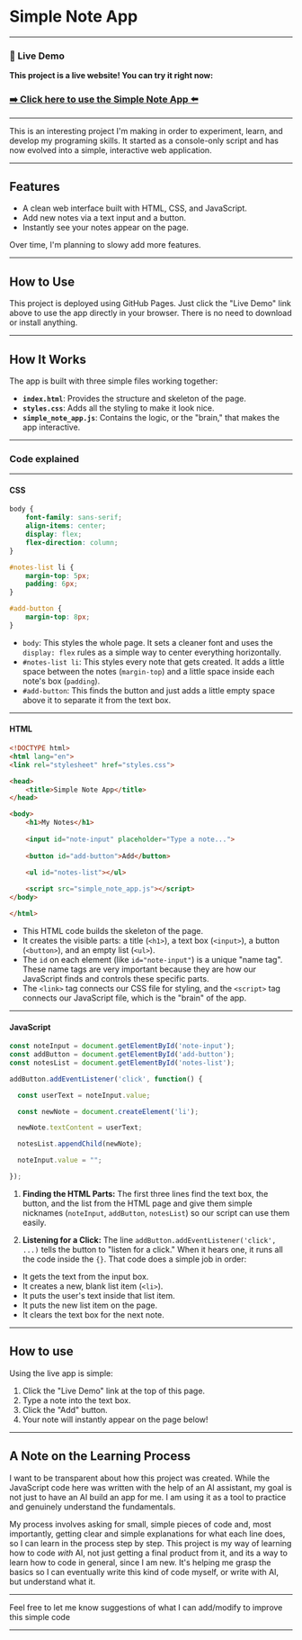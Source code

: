 
# Simple Note App
---
### 🚀 Live Demo

**This project is a live website! You can try it right now:**

### [➡️ Click here to use the Simple Note App ⬅️](https://glebgoodkovsky.github.io/simple_note_app/)

---
This is an interesting project I'm making in order to experiment, learn, and develop my programing skills. It started as a console-only script and has now evolved into a simple, interactive web application.

---
## Features
- A clean web interface built with HTML, CSS, and JavaScript.
- Add new notes via a text input and a button.
- Instantly see your notes appear on the page.

Over time, I'm planning to slowy add more features.

---
## How to Use
This project is deployed using GitHub Pages. Just click the "Live Demo" link above to use the app directly in your browser. There is no need to download or install anything.

---
## How It Works
The app is built with three simple files working together:
*   **`index.html`**: Provides the structure and skeleton of the page.
*   **`styles.css`**: Adds all the styling to make it look nice.
*   **`simple_note_app.js`**: Contains the logic, or the "brain," that makes the app interactive.

---
### Code explained
---
#### CSS

```css
body {
    font-family: sans-serif;
    align-items: center;
    display: flex;
    flex-direction: column;
}

#notes-list li {
    margin-top: 5px;
    padding: 6px;
}

#add-button {
    margin-top: 8px;
}
```

- `body`: This styles the whole page. It sets a cleaner font and uses the `display: flex` rules as a simple way to center everything horizontally.
- `#notes-list li`: This styles every note that gets created. It adds a little space between the notes (`margin-top`) and a little space inside each note's box (`padding`).
- `#add-button`: This finds the button and just adds a little empty space above it to separate it from the text box.

---
#### HTML

```html
<!DOCTYPE html>
<html lang="en">
<link rel="stylesheet" href="styles.css">

<head>
    <title>Simple Note App</title>
</head>

<body>
    <h1>My Notes</h1>
    
    <input id="note-input" placeholder="Type a note...">
    
    <button id="add-button">Add</button>
    
    <ul id="notes-list"></ul>

    <script src="simple_note_app.js"></script>
</body>

</html>
```

- This HTML code builds the skeleton of the page.
- It creates the visible parts: a title (`<h1>`), a text box (`<input>`), a button (`<button>`), and an empty list (`<ul>`).
- The `id` on each element (like `id="note-input"`) is a unique "name tag". These name tags are very important because they are how our JavaScript finds and controls these specific parts.
- The `<link>` tag connects our CSS file for styling, and the `<script>` tag connects our JavaScript file, which is the "brain" of the app.

---
#### JavaScript

```js
const noteInput = document.getElementById('note-input');
const addButton = document.getElementById('add-button');
const notesList = document.getElementById('notes-list');

addButton.addEventListener('click', function() {

  const userText = noteInput.value;

  const newNote = document.createElement('li');

  newNote.textContent = userText;

  notesList.appendChild(newNote);

  noteInput.value = "";

});
```

1. **Finding the HTML Parts:** The first three lines find the text box, the button, and the list from the HTML page and give them simple nicknames (`noteInput`, `addButton`, `notesList`) so our script can use them easily.

2. **Listening for a Click:** The line `addButton.addEventListener('click', ...)` tells the button to "listen for a click." When it hears one, it runs all the code inside the `{}`. That code does a simple job in order:
- It gets the text from the input box.
- It creates a new, blank list item (`<li>`).
- It puts the user's text inside that list item.
- It puts the new list item on the page.
- It clears the text box for the next note.

---
## How to use

Using the live app is simple:

1. Click the "Live Demo" link at the top of this page.
2. Type a note into the text box.
3. Click the "Add" button.
4. Your note will instantly appear on the page below!

---
## A Note on the Learning Process

I want to be transparent about how this project was created. While the JavaScript code here was written with the help of an AI assistant, my goal is not just to have an AI build an app for me. I am using it as a tool to practice and genuinely understand the fundamentals.

My process involves asking for small, simple pieces of code and, most importantly, getting clear and simple explanations for what each line does, so I can learn in the process step by step. This project is my way of learning how to code *with* AI, not just getting a final product from it, and its a way to learn how to code in general, since I am new. It's helping me grasp the basics so I can eventually write this kind of code myself, or write with AI, but understand what it.

---

Feel free to let me know suggestions of what I can add/modify to improve this simple code

---